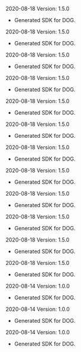 2020-08-18 Version: 1.5.0
- Generated SDK for DOG.

2020-08-18 Version: 1.5.0
- Generated SDK for DOG.

2020-08-18 Version: 1.5.0
- Generated SDK for DOG.

2020-08-18 Version: 1.5.0
- Generated SDK for DOG.

2020-08-18 Version: 1.5.0
- Generated SDK for DOG.

2020-08-18 Version: 1.5.0
- Generated SDK for DOG.

2020-08-18 Version: 1.5.0
- Generated SDK for DOG.

2020-08-18 Version: 1.5.0
- Generated SDK for DOG.

2020-08-18 Version: 1.5.0
- Generated SDK for DOG.

2020-08-18 Version: 1.5.0
- Generated SDK for DOG.

2020-08-18 Version: 1.5.0
- Generated SDK for DOG.

2020-08-18 Version: 1.5.0
- Generated SDK for DOG.

2020-08-14 Version: 1.0.0
- Generated SDK for DOG.

2020-08-14 Version: 1.0.0
- Generated SDK for DOG.

2020-08-14 Version: 1.0.0
- Generated SDK for DOG.


